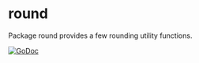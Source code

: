 round
====

Package round provides a few rounding utility functions.

[![GoDoc](https://godoc.org/github.com/abursavich/round?status.svg)](https://godoc.org/github.com/abursavich/round)
